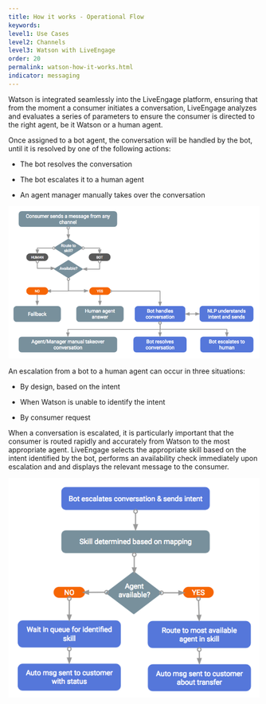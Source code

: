 ```yaml
---
title: How it works - Operational Flow
keywords:
level1: Use Cases
level2: Channels
level3: Watson with LiveEngage
order: 20
permalink: watson-how-it-works.html
indicator: messaging
---
```


Watson is integrated seamlessly into the LiveEngage platform, ensuring that from the moment a consumer initiates a conversation, LiveEngage analyzes and evaluates a series of parameters to ensure the consumer is directed to the right agent, be it Watson or a human agent.

Once assigned to a bot agent, the conversation will be handled by the bot, until it is resolved by one of the following actions:

* The bot resolves the conversation

* The bot escalates it to a human agent

* An agent manager manually takes over the conversation

![image alt text](images/image_0.png)

An escalation from a bot to a human agent can occur in three situations:

* By design, based on the intent

* When Watson is unable to identify the intent

* By consumer request

When a conversation is escalated, it is particularly important that the consumer is routed rapidly and accurately from Watson to the most appropriate agent. LiveEngage selects the appropriate skill based on the intent identified by the bot, performs an availability check immediately upon escalation and and displays the relevant message to the consumer.

![image alt text](images/image_1.png)

